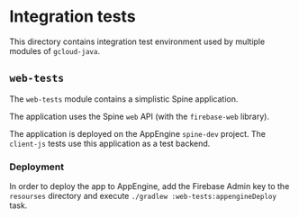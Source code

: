 # Integration tests

This directory contains integration test environment used by multiple modules of `gcloud-java`.

## `web-tests`

The `web-tests` module contains a simplistic Spine application.

The application uses the Spine `web` API (with the `firebase-web` library).
 
The application is deployed on the AppEngine `spine-dev` project. The `client-js` tests use 
this application as a test backend.

### Deployment

In order to deploy the app to AppEngine, add the Firebase Admin key to the `resourses` directory and
execute `./gradlew :web-tests:appengineDeploy` task.
